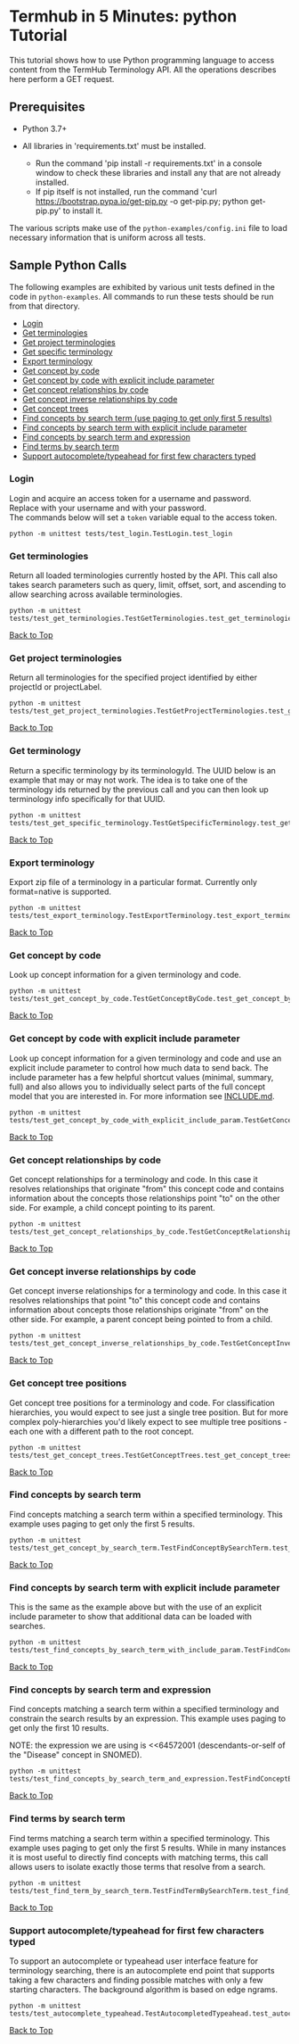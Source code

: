 <a name="top"/>

Termhub in 5 Minutes: python Tutorial
===================================================

This tutorial shows how to use Python programming language to access content from the TermHub Terminology API.
All the operations describes here perform a GET request.

Prerequisites
-------------

* Python 3.7+

* All libraries in 'requirements.txt' must be installed.
    * Run the command 'pip install -r requirements.txt' in a console window to check these libraries and install any
      that are not already installed.
    * If pip itself is not installed, run the command 'curl <https://bootstrap.pypa.io/get-pip.py> -o get-pip.py; python
      get-pip.py' to install it.

The various scripts make use of the `python-examples/config.ini` file to load necessary information that is uniform
across all tests.

Sample Python Calls
-----------------

The following examples are exhibited by various unit tests defined in the code in `python-examples`.
All commands to run these tests should be run from that directory.

- [Login](#login)
- [Get terminologies](#get-terminologies)
- [Get project terminologies](#get-project-terminologies)
- [Get specific terminology](#get-terminology)
- [Export terminology](#export-terminology)
- [Get concept by code](#get-concept-by-code)
- [Get concept by code with explicit include parameter](#get-concept-by-code-with-include)
- [Get concept relationships by code](#get-concept-relationships)
- [Get concept inverse relationships by code](#get-concept-inverse-relationships)
- [Get concept trees](#get-treepos)
- [Find concepts by search term (use paging to get only first 5 results)](#find-concepts)
- [Find concepts by search term with explicit include parameter](#find-concepts-include)
- [Find concepts by search term and expression](#find-concepts-expr)
- [Find terms by search term](#find-terms)
- [Support autocomplete/typeahead for first few characters typed](#autocomplete)

### Login

Login and acquire an access token for a username and password.  
Replace <username> with your username and <password> with your password.  
The commands below will set a `token` variable equal to the access token.

```
python -m unittest tests/test_login.TestLogin.test_login
```

<a name="get-terminologies"/>

### Get terminologies

Return all loaded terminologies currently hosted by the API. This call also takes
search parameters such as query, limit, offset, sort, and ascending to allow searching
across available terminologies.

```
python -m unittest tests/test_get_terminologies.TestGetTerminologies.test_get_terminologies
```

[Back to Top](#top)

<a name="get-project-terminologies"/>

### Get project terminologies

Return all terminologies for the specified project identified by either projectId or projectLabel.

```
python -m unittest tests/test_get_project_terminologies.TestGetProjectTerminologies.test_get_project_terminologies
```

[Back to Top](#top)

<a name="get-terminology"/>

### Get terminology

Return a specific terminology by its terminologyId. The UUID below is an example
that may or may not work. The idea is to take one of the terminology ids returned
by the previous call and you can then look up terminology info specifically for that
UUID.

```
python -m unittest tests/test_get_specific_terminology.TestGetSpecificTerminology.test_get_specific_terminology
```

[Back to Top](#top)

<a name="export-terminology"/>

### Export terminology

Export zip file of a terminology in a particular format. Currently only format=native is
supported.

```
python -m unittest tests/test_export_terminology.TestExportTerminology.test_export_terminology
```

[Back to Top](#top)

<a name="get-concept-by-code"/>

### Get concept by code

Look up concept information for a given terminology and code.

```
python -m unittest tests/test_get_concept_by_code.TestGetConceptByCode.test_get_concept_by_code
```

[Back to Top](#top)

<a name="get-concept-by-code-with-include"/>

### Get concept by code with explicit include parameter

Look up concept information for a given terminology and code and use an explicit include parameter to control how much
data to send back. The include parameter has a few helpful shortcut values
(minimal, summary, full) and also allows you to individually select parts of the full concept model
that you are interested in. For more information see [INCLUDE.md](../doc/INCLUDE.md "INCLUDE.md").

```
python -m unittest tests/test_get_concept_by_code_with_explicit_include_param.TestGetConceptWithIncludeParam.test_get_concept_by_code_with_include
```

[Back to Top](#top)

<a name="get-concept-relationships"/>

### Get concept relationships by code

Get concept relationships for a terminology and code. In this case it resolves
relationships that originate "from" this concept code and contains information about
the concepts those relationships point "to" on the other side. For example, a child
concept pointing to its parent.

```
python -m unittest tests/test_get_concept_relationships_by_code.TestGetConceptRelationshipsByCode.test_get_concept_relationships_by_code
```

[Back to Top](#top)

<a name="get-concept-inverse-relationships"/>

### Get concept inverse relationships by code

Get concept inverse relationships for a terminology and code. In this case it resolves
relationships that point "to" this concept code and contains information about concepts
those relationships originate "from" on the other side. For example, a parent concept
being pointed to from a child.

```
python -m unittest tests/test_get_concept_inverse_relationships_by_code.TestGetConceptInverseRelationshipsByCode.test_get_concept_inverse_relationships_by_code
```

[Back to Top](#top)

<a name="get-treepos"/>

### Get concept tree positions

Get concept tree positions for a terminology and code. For classification
hierarchies, you would expect to see just a single tree position. But for
more complex poly-hierarchies you'd likely expect to see multiple tree positions -
each one with a different path to the root concept.

```
python -m unittest tests/test_get_concept_trees.TestGetConceptTrees.test_get_concept_trees
```

[Back to Top](#top)

<a name="find-concepts"/>

### Find concepts by search term

Find concepts matching a search term within a specified terminology. This
example uses paging to get only the first 5 results.

```
python -m unittest tests/test_get_concept_by_search_term.TestFindConceptBySearchTerm.test_get_concept_by_search_term

```

[Back to Top](#top)

<a name="find-concepts"/>

### Find concepts by search term with explicit include parameter

This is the same as the example above but with the use of an explicit include
parameter to show that additional data can be loaded with searches.

```
python -m unittest tests/test_find_concepts_by_search_term_with_include_param.TestFindConceptsByTermWithIncludeParam.test_get_concept_by_query_and_include_param
```

[Back to Top](#top)

<a name="find-concepts-expr"/>

### Find concepts by search term and expression

Find concepts matching a search term within a specified terminology and constrain
the search results by an expression. This example uses paging to get only the first
10 results.

NOTE: the expression we are using is <<64572001 (descendants-or-self of the "Disease"
concept in SNOMED).

```
python -m unittest tests/test_find_concepts_by_search_term_and_expression.TestFindConceptBySearchTermAndExpression.test_get_concept_from_query_and_expression
```

[Back to Top](#top)

<a name="find-terms"/>

### Find terms by search term

Find terms matching a search term within a specified terminology. This
example uses paging to get only the first 5 results. While in many instances it
is most useful to directly find concepts with matching terms, this call allows
users to isolate exactly those terms that resolve from a search.

```
python -m unittest tests/test_find_term_by_search_term.TestFindTermBySearchTerm.test_find_terms_by_search_term
```

[Back to Top](#top)

<a name="autocomplete"/>

### Support autocomplete/typeahead for first few characters typed

To support an autocomplete or typeahead user interface feature for terminology
searching, there is an autocomplete end point that supports taking a few characters
and finding possible matches with only a few starting characters. The background
algorithm is based on edge ngrams.

```
python -m unittest tests/test_autocomplete_typeahead.TestAutocompletedTypeahead.test_autocomplete_and_typeahead
```

[Back to Top](#top)


